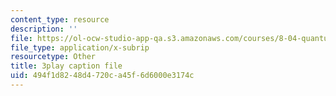 ```yaml
---
content_type: resource
description: ''
file: https://ol-ocw-studio-app-qa.s3.amazonaws.com/courses/8-04-quantum-physics-i-spring-2013/494f1d8248d4720ca45f6d6000e3174c_VSqpYPgxcps.srt
file_type: application/x-subrip
resourcetype: Other
title: 3play caption file
uid: 494f1d82-48d4-720c-a45f-6d6000e3174c
---
```

